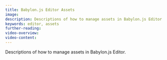 ```yaml
---
title: Babylon.js Editor Assets
image: 
description: Descriptions of how to manage assets in Babylon.js Editor.
keywords: editor, assets
further-reading:
video-overview:
video-content:
---
```


Descriptions of how to manage assets in Babylon.js Editor.

